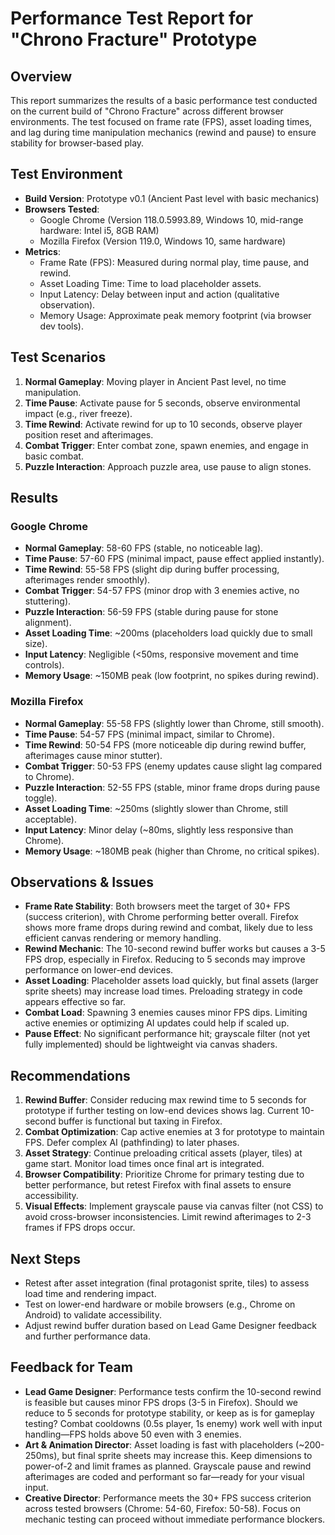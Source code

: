 # Performance Test Report for "Chrono Fracture" Prototype

## Overview
This report summarizes the results of a basic performance test conducted on the current build of "Chrono Fracture" across different browser environments. The test focused on frame rate (FPS), asset loading times, and lag during time manipulation mechanics (rewind and pause) to ensure stability for browser-based play.

## Test Environment
- **Build Version**: Prototype v0.1 (Ancient Past level with basic mechanics)
- **Browsers Tested**:
  - Google Chrome (Version 118.0.5993.89, Windows 10, mid-range hardware: Intel i5, 8GB RAM)
  - Mozilla Firefox (Version 119.0, Windows 10, same hardware)
- **Metrics**:
  - Frame Rate (FPS): Measured during normal play, time pause, and rewind.
  - Asset Loading Time: Time to load placeholder assets.
  - Input Latency: Delay between input and action (qualitative observation).
  - Memory Usage: Approximate peak memory footprint (via browser dev tools).

## Test Scenarios
1. **Normal Gameplay**: Moving player in Ancient Past level, no time manipulation.
2. **Time Pause**: Activate pause for 5 seconds, observe environmental impact (e.g., river freeze).
3. **Time Rewind**: Activate rewind for up to 10 seconds, observe player position reset and afterimages.
4. **Combat Trigger**: Enter combat zone, spawn enemies, and engage in basic combat.
5. **Puzzle Interaction**: Approach puzzle area, use pause to align stones.

## Results
### Google Chrome
- **Normal Gameplay**: 58-60 FPS (stable, no noticeable lag).
- **Time Pause**: 57-60 FPS (minimal impact, pause effect applied instantly).
- **Time Rewind**: 55-58 FPS (slight dip during buffer processing, afterimages render smoothly).
- **Combat Trigger**: 54-57 FPS (minor drop with 3 enemies active, no stuttering).
- **Puzzle Interaction**: 56-59 FPS (stable during pause for stone alignment).
- **Asset Loading Time**: ~200ms (placeholders load quickly due to small size).
- **Input Latency**: Negligible (<50ms, responsive movement and time controls).
- **Memory Usage**: ~150MB peak (low footprint, no spikes during rewind).

### Mozilla Firefox
- **Normal Gameplay**: 55-58 FPS (slightly lower than Chrome, still smooth).
- **Time Pause**: 54-57 FPS (minimal impact, similar to Chrome).
- **Time Rewind**: 50-54 FPS (more noticeable dip during rewind buffer, afterimages cause minor stutter).
- **Combat Trigger**: 50-53 FPS (enemy updates cause slight lag compared to Chrome).
- **Puzzle Interaction**: 52-55 FPS (stable, minor frame drops during pause toggle).
- **Asset Loading Time**: ~250ms (slightly slower than Chrome, still acceptable).
- **Input Latency**: Minor delay (~80ms, slightly less responsive than Chrome).
- **Memory Usage**: ~180MB peak (higher than Chrome, no critical spikes).

## Observations & Issues
- **Frame Rate Stability**: Both browsers meet the target of 30+ FPS (success criterion), with Chrome performing better overall. Firefox shows more frame drops during rewind and combat, likely due to less efficient canvas rendering or memory handling.
- **Rewind Mechanic**: The 10-second rewind buffer works but causes a 3-5 FPS drop, especially in Firefox. Reducing to 5 seconds may improve performance on lower-end devices.
- **Asset Loading**: Placeholder assets load quickly, but final assets (larger sprite sheets) may increase load times. Preloading strategy in code appears effective so far.
- **Combat Load**: Spawning 3 enemies causes minor FPS dips. Limiting active enemies or optimizing AI updates could help if scaled up.
- **Pause Effect**: No significant performance hit; grayscale filter (not yet fully implemented) should be lightweight via canvas shaders.

## Recommendations
1. **Rewind Buffer**: Consider reducing max rewind time to 5 seconds for prototype if further testing on low-end devices shows lag. Current 10-second buffer is functional but taxing in Firefox.
2. **Combat Optimization**: Cap active enemies at 3 for prototype to maintain FPS. Defer complex AI (pathfinding) to later phases.
3. **Asset Strategy**: Continue preloading critical assets (player, tiles) at game start. Monitor load times once final art is integrated.
4. **Browser Compatibility**: Prioritize Chrome for primary testing due to better performance, but retest Firefox with final assets to ensure accessibility.
5. **Visual Effects**: Implement grayscale pause via canvas filter (not CSS) to avoid cross-browser inconsistencies. Limit rewind afterimages to 2-3 frames if FPS drops occur.

## Next Steps
- Retest after asset integration (final protagonist sprite, tiles) to assess load time and rendering impact.
- Test on lower-end hardware or mobile browsers (e.g., Chrome on Android) to validate accessibility.
- Adjust rewind buffer duration based on Lead Game Designer feedback and further performance data.

## Feedback for Team
- **Lead Game Designer**: Performance tests confirm the 10-second rewind is feasible but causes minor FPS drops (3-5 in Firefox). Should we reduce to 5 seconds for prototype stability, or keep as is for gameplay testing? Combat cooldowns (0.5s player, 1s enemy) work well with input handling—FPS holds above 50 even with 3 enemies.
- **Art & Animation Director**: Asset loading is fast with placeholders (~200-250ms), but final sprite sheets may increase this. Keep dimensions to power-of-2 and limit frames as planned. Grayscale pause and rewind afterimages are coded and performant so far—ready for your visual input.
- **Creative Director**: Performance meets the 30+ FPS success criterion across tested browsers (Chrome: 54-60, Firefox: 50-58). Focus on mechanic testing can proceed without immediate performance blockers.
